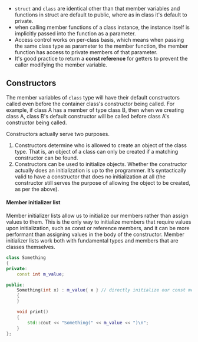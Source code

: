 - `struct` and `class` are identical other than that member variables and functions in struct are default to public, where as in class it's default to private.
- when calling member functions of a class instance, the instance itself is implicitly passed into the function as a parameter.
- Access control works on per-class basis, which means when passing the same class type as parameter to the member function, the member function has access to private members of that parameter.
- It's good practice to return a **const reference** for getters to prevent the caller modifying the member variable.

## Constructors
The member variables of `class` type will have their default constructors called even before the container class's constructor being called.
For example, if class A has a member of type class B, then when we creating class A, class B's default constructor will be called before class A's constructor being called.

Constructors actually serve two purposes.

1.  Constructors determine who is allowed to create an object of the class type. That is, an object of a class can only be created if a matching constructor can be found.
2.  Constructors can be used to initialize objects. Whether the constructor actually does an initialization is up to the programmer. It’s syntactically valid to have a constructor that does no initialization at all (the constructor still serves the purpose of allowing the object to be created, as per the above).
#### Member initializer list
Member initializer lists allow us to initialize our members rather than assign values to them. This is the only way to initialize members that require values upon initialization, such as const or reference members, and it can be more performant than assigning values in the body of the constructor. Member initializer lists work both with fundamental types and members that are classes themselves.
```cpp
class Something
{
private:
	const int m_value;

public:
	Something(int x) : m_value{ x } // directly initialize our const member variable
	{
	}

	void print()
	{
		std::cout << "Something(" << m_value << ")\n";
	}
};
```
